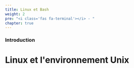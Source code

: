 ```yaml
---
title: Linux et Bash
weight: 2
pre: "<i class='fas fa-terminal'></i> - "
chapter: true
---
```


### Introduction

# Linux et l'environnement Unix
